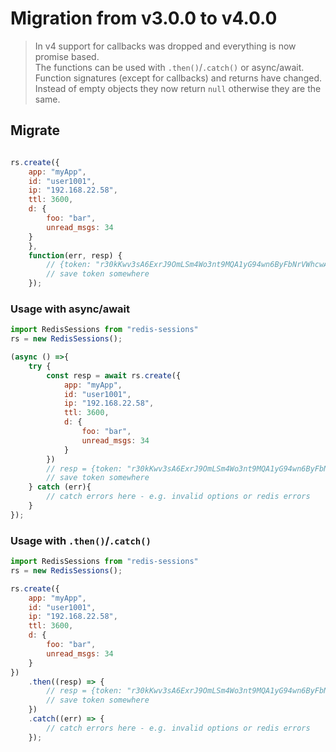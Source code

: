 # Migration from v3.0.0 to v4.0.0

 > In v4 support for callbacks was dropped and everything is now promise based.\
 > The functions can be used with `.then()`/`.catch()` or async/await.\
 > Function signatures (except for callbacks) and returns have changed. Instead of empty objects they now return `null` otherwise they are the same.

## Migrate

```javascript

rs.create({
	app: "myApp",
	id: "user1001",
	ip: "192.168.22.58",
	ttl: 3600,
	d: { 
		foo: "bar",
		unread_msgs: 34
	}
	},
	function(err, resp) {
		// {token: "r30kKwv3sA6ExrJ9OmLSm4Wo3nt9MQA1yG94wn6ByFbNrVWhcwAyOM7Zhfxqh8fe"}
		// save token somewhere
	});
```

### Usage with async/await

```javascript
import RedisSessions from "redis-sessions"
rs = new RedisSessions();

(async () =>{
	try {
		const resp = await rs.create({
			app: "myApp",
			id: "user1001",
			ip: "192.168.22.58",
			ttl: 3600,
			d: { 
				foo: "bar",
				unread_msgs: 34
			}
		})
		// resp = {token: "r30kKwv3sA6ExrJ9OmLSm4Wo3nt9MQA1yG94wn6ByFbNrVWhcwAyOM7Zhfxqh8fe"}
		// save token somewhere
	} catch (err){
		// catch errors here - e.g. invalid options or redis errors
	}
});
```

### Usage with `.then()`/`.catch()`

```javascript
import RedisSessions from "redis-sessions"
rs = new RedisSessions();

rs.create({
	app: "myApp",
	id: "user1001",
	ip: "192.168.22.58",
	ttl: 3600,
	d: { 
		foo: "bar",
		unread_msgs: 34
	}
})
	.then((resp) => {
		// resp = {token: "r30kKwv3sA6ExrJ9OmLSm4Wo3nt9MQA1yG94wn6ByFbNrVWhcwAyOM7Zhfxqh8fe"}
		// save token somewhere
	})
	.catch((err) => {
		// catch errors here - e.g. invalid options or redis errors
	});
```